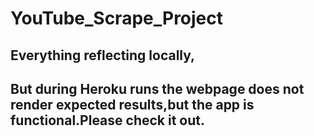 # YouTube_Scrape_Project

## Everything reflecting locally,
## But during Heroku runs the webpage does not render expected results,but the app is functional.Please check it out.

